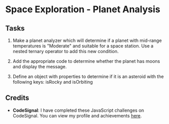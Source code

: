 # Space Exploration - Planet Analysis

## Tasks

1. Make a planet analyzer which will determine if a planet with mid-range temperatures is "Moderate" and suitable for a space station. Use a nested ternary operator to add this new condition.

2. Add the appropriate code to determine whether the planet has moons and display the message.

3. Define an object with properties to determine if it is an asteroid with the following keys: isRocky and isOrbiting

## Credits

- **CodeSignal**: I have completed these JavaScript challenges on CodeSignal. You can view my profile and achievements [here](https://learn.codesignal.com/profile/cm015uhqj004tg4x2e5w0a09n).